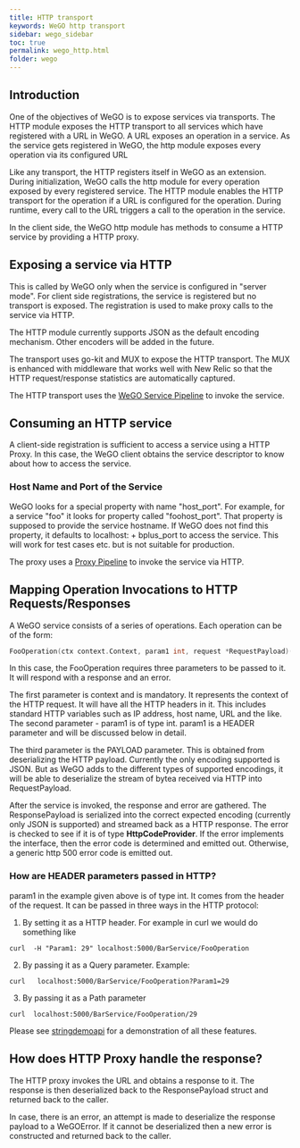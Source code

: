 ```yaml
---
title: HTTP transport
keywords: WeGO http transport
sidebar: wego_sidebar
toc: true
permalink: wego_http.html
folder: wego
---
```

## Introduction
One of the objectives of WeGO is to expose services via transports. The HTTP module exposes the HTTP transport to all services which have registered with a URL in WeGO. A URL exposes an operation in a service. As the service gets registered in WeGO, the http module exposes every operation via its configured URL 

Like any transport, the HTTP registers itself in WeGO as an extension. During initialization, WeGO calls the http module for every operation exposed by every registered service. The HTTP module enables the HTTP transport for the operation if a URL is configured for the operation. During runtime, every call to the URL triggers a call to the operation in the service.

In the client side, the WeGO http module has methods to consume a HTTP service by providing a HTTP proxy.

## Exposing a service via HTTP
This is called by WeGO only when the service is configured in "server mode". For client side registrations, the service is registered but no transport is exposed. The registration is used to make proxy calls to the service via HTTP. 

The HTTP module currently supports JSON as the default encoding mechanism. Other encoders will be added in the future.

The transport uses go-kit and MUX to expose the HTTP transport. The MUX is enhanced with middleware that works well with New Relic so that the HTTP request/response statistics are automatically captured.

The HTTP transport uses the [WeGO Service Pipeline](wego_pipeline.html) to invoke the service. 
<a name='httpinvoker'/>
## Consuming an HTTP service
A client-side registration is sufficient to access a service using a HTTP Proxy. In this case,  the WeGO client obtains the service descriptor to know about how to access the service. 

### Host Name and Port of the Service
WeGO looks for a special property with name "<service name>host_port". For example, for a service "foo" it looks for property called "foohost_port". That property is supposed to provide the service hostname. 
If WeGO does not find this property, it defaults to localhost: + bplus_port to access the service. This will work for test cases etc. but is not suitable for production.

The proxy uses a [Proxy Pipeline](wego_pipeline.html#proxy_pipeline) to invoke the service via HTTP.

## Mapping Operation Invocations to HTTP Requests/Responses
A WeGO service consists of a series of operations. Each operation can be of the form:
```go
FooOperation(ctx context.Context, param1 int, request *RequestPayload)(ResponsePayload,error)
```
In this case, the FooOperation requires three parameters to be passed to it. It will respond with a response and an error. 

The first parameter is context and is mandatory. It represents the context of the HTTP request. It will have all the HTTP headers in it. This includes standard HTTP variables such as IP address, host name, URL and the like.  
The second parameter - param1 is of type int.  param1 is a HEADER parameter and will be discussed below in detail.

The third parameter is the PAYLOAD parameter. This is obtained from deserializing the HTTP payload. Currently the only encoding supported is JSON. But as WeGO adds to the different types of supported encodings, it will be able to deserialize the stream of bytea received via HTTP into RequestPayload.

After the service is invoked, the response and error are gathered. 
The ResponsePayload is serialized into the correct expected encoding (currently only JSON is supported) and streamed back as a HTTP response.
The error is checked to see if it is of type __HttpCodeProvider__. If the error implements the interface, then the error code is determined and emitted out. Otherwise, a generic http 500 error code is emitted out.

### How are HEADER parameters passed in HTTP?
param1 in the example given above is of type int. It comes from the header of the request. It can be passed in three ways in the HTTP protocol:
1. By setting it as a HTTP header. For example in curl we would do something like
```
curl  -H "Param1: 29" localhost:5000/BarService/FooOperation
```
2. By passing it as a Query parameter. Example:
```
curl   localhost:5000/BarService/FooOperation?Param1=29
```
3. By passing it as a Path parameter
```
curl  localhost:5000/BarService/FooOperation/29
```
Please see [stringdemoapi](github.com/agorago/stringdemoapi/blob/master/register/register.go) for a demonstration of all these features.

## How does HTTP Proxy handle the response?
The HTTP proxy invokes the URL and obtains a response to it. The response is then deserialized back to the ResponsePayload struct and returned back to the caller.

In case, there is an error, an attempt is made to deserialize the response payload to a WeGOError. If it cannot be deserialized then a new error is constructed and returned back to the caller. 



